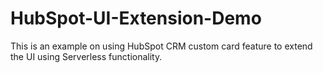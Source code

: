 # HubSpot-UI-Extension-Demo
 This is an example on using HubSpot CRM custom card feature to extend the UI using Serverless functionality.
